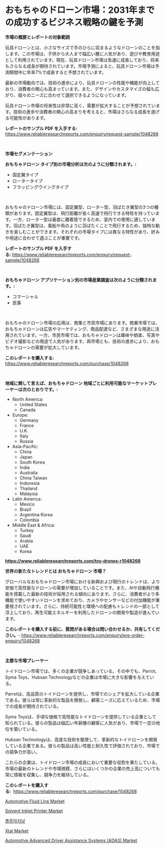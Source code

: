 <p><h1>おもちゃのドローン市場：2031年までの成功するビジネス戦略の鍵を予測</h1></p><p><strong>市場の概要とレポートの対象範囲</strong></p>
<p><p>玩具ドローンとは、小さなサイズで手のひらに収まるようなドローンのことを指します。この市場は、子供から大人まで幅広い層に人気があり、遊びや教育用途として利用されています。現在、玩具ドローン市場は急速に成長しており、将来もさらなる成長が期待されています。市場予測によると、玩具ドローン市場は予測期間中に年率7%で成長すると予想されています。</p><p>最新の市場動向では、技術の進歩により、玩具ドローンの性能や機能が向上しており、消費者の関心も高まっています。また、デザインやカスタマイズの幅も広がり、個々のニーズに合わせて選択できるようになっています。</p><p>玩具ドローン市場の将来性は非常に高く、需要が拡大することが予想されています。技術の進歩や消費者の関心の高まりを考えると、市場はさらなる成長を遂げる可能性があります。</p></p>
<p><strong>レポートのサンプル PDF を入手する:</strong> <a href="https://www.reliableresearchreports.com/enquiry/request-sample/1048268">https://www.reliableresearchreports.com/enquiry/request-sample/1048268</a></p>
<p>&nbsp;</p>
<p><strong>市場セグメンテーション</strong></p>
<p><strong>おもちゃドローン タイプ別の市場分析は次のように分類されます。:</strong></p>
<p><ul><li>固定翼タイプ</li><li>ロータータイプ</li><li>フラッピングウイングタイプ</li></ul></p>
<p>&nbsp;</p>
<p><p>おもちゃのドローン市場には、固定翼型、ローター型、羽ばたき翼型の3つの種類があります。固定翼型は、飛行距離が長く高速で飛行できる特性を持っています。一方、ローター型は垂直に離着陸できるため、室内での使用に適しています。羽ばたき翼型は、風船や鳥のように羽ばたくことで飛行するため、独特な動きを楽しむことができます。それぞれの市場タイプには異なる特性があり、好みや用途に合わせて選ぶことが重要です。</p></p>
<p><strong>レポートのサンプル PDF を入手する:</strong>&nbsp;<a href="https://www.reliableresearchreports.com/enquiry/request-sample/1048268">https://www.reliableresearchreports.com/enquiry/request-sample/1048268</a></p>
<p>&nbsp;</p>
<p><strong> おもちゃドローン アプリケーション別の市場産業調査は次のように分類されます。:</strong></p>
<p><ul><li>コマーシャル</li><li>民事</li></ul></p>
<p>&nbsp;</p>
<p><p>おもちゃのドローン市場の応用は、商業と市民市場にあります。商業市場では、おもちゃドローンは広告やマーケティング、商品配達など、さまざまな用途に活用されています。一方、市民市場では、おもちゃドローンは趣味や娯楽、写真やビデオ撮影などの用途で人気があります。両市場とも、技術の進歩により、おもちゃドローンの需要が拡大しています。</p></p>
<p><strong>このレポートを購入する:</strong>&nbsp; <a href="https://www.reliableresearchreports.com/purchase/1048268">https://www.reliableresearchreports.com/purchase/1048268</a></p>
<p>&nbsp;</p>
<p><strong>地域に関して言えば、おもちゃドローン 地域ごとに利用可能なマーケットプレーヤーは次のとおりです。:</strong></p>
<p><ul>
    <li>
        North America:
        <ul>
            <li>United States</li>
            <li>Canada</li>
        </ul>
    </li>
    <li>
        Europe:
        <ul>
            <li>Germany</li>
            <li>France</li>
            <li>U.K.</li>
            <li>Italy</li>
            <li>Russia</li>
        </ul>
    </li>
    <li>
        Asia-Pacific:
        <ul>
            <li>China</li>
            <li>Japan</li>
            <li>South Korea</li>
            <li>India</li>
            <li>Australia</li>
            <li>China Taiwan</li>
            <li>Indonesia</li>
            <li>Thailand</li>
            <li>Malaysia</li>
        </ul>
    </li>
    <li>
        Latin America:
        <ul>
            <li>Mexico</li>
            <li>Brazil</li>
            <li>Argentina Korea</li>
            <li>Colombia</li>
        </ul>
    </li>
    <li>
        Middle East & Africa:
        <ul>
            <li>Turkey</li>
            <li>Saudi</li>
            <li>Arabia</li>
            <li>UAE</li>
            <li>Korea</li>
        </ul>
    </li>
    </ul></p>
<p><strong><a href="https://www.reliableresearchreports.com/toy-drones-r1048268">https://www.reliableresearchreports.com/toy-drones-r1048268</a></strong>&nbsp;</p>
<p><strong>世界の新たなトレンドとは おもちゃドローン 市場？</strong></p>
<p><p>グローバルなおもちゃドローン市場における新興および現行のトレンドは、より安価で高性能なドローンの需要が増加していることです。また、AIや自動飛行機能を搭載した最新の技術が採用される傾向にあります。さらに、消費者がより多機能で使いやすいドローンを求めており、カメラやセンサーなどの付加機能が重要視されています。さらに、持続可能性と環境への配慮もトレンドの一部として浮上しており、再生可能エネルギーを利用したドローンの開発や製造が進んでいます。</p></p>
<p><strong>このレポートを購入する前に、質問がある場合は問い合わせるか、共有してください。</strong>- <a href="https://www.reliableresearchreports.com/enquiry/pre-order-enquiry/1048268">https://www.reliableresearchreports.com/enquiry/pre-order-enquiry/1048268</a></p>
<p>&nbsp;</p>
<p><strong>主要な市場プレーヤー</strong></p>
<p><p>トイドローン市場では、多くの企業が競争しあっている。その中でも、Parrot、Syma Toys、Hubsan Technologyなどの企業は市場に大きな影響を与えている。</p><p>Parrotは、高品質のトイドローンを提供し、市場でのシェアを拡大している企業である。彼らは常に革新的な製品を開発し、顧客ニーズに応えているため、市場での成長が期待されている。</p><p>Syma Toysは、手頃な価格で高性能なトイドローンを提供している企業として知られている。彼らの製品は幅広い年齢層の顧客に人気があり、市場で一定の地位を築いている。</p><p>Hubsan Technologyは、高度な技術を駆使して、革新的なトイドローンを開発している企業である。彼らの製品は高い性能と耐久性で評価されており、市場での競争力が高い。</p><p>これらの企業は、トイドローン市場の成長において重要な役割を果たしている。市場の最新のトレンドや市場規模、さらにはいくつかの企業の売上高についても常に情報を収集し、競争力を維持している。</p></p>
<p><strong>このレポートを購入する:</strong>&nbsp;&nbsp;<a href="https://www.reliableresearchreports.com/purchase/1048268">https://www.reliableresearchreports.com/purchase/1048268</a></p>
<p><p><a href="https://issuu.com/reportprime-2/docs/automotive-fluid-line-market-size-2030.pptx">Automotive Fluid Line Market</a></p><p><a href="https://view.publitas.com/reportprime-1/solvent-inkjet-printer-market-a-comprehensive-report-of-its-market-share-growth-trends-2024-2031/">Solvent Inkjet Printer Market</a></p><p><a href="https://medium.com/@cierrahayes645/%ED%94%8C%EB%A3%A8%EC%95%84%EC%A7%80%EB%82%A8-%EC%8B%9C%EC%9E%A5-%EC%84%B1%EA%B3%B5%EC%A0%81%EC%9D%B8-%EB%B9%84%EC%A6%88%EB%8B%88%EC%8A%A4-%EC%A0%84%EB%9E%B5-%EC%98%88%EC%B8%A1%EC%9D%80-2031%EB%85%84%EA%B9%8C%EC%A7%80-%EC%A7%80%EC%86%8D%EB%90%A9%EB%8B%88%EB%8B%A4-345f385db23c">플루아지남</a></p><p><a href="https://spotless-saver-8fd.notion.site/Xtal-Market-Research-Report-Provides-Critical-Insights-that-can-help-Shape-Business-Development-and--ba754176460a491ebb1e7ca55a9a78ef">Xtal Market</a></p><p><a href="https://issuu.com/reportprime-2/docs/automotive-advanced-driver-assistance-systems-adas">Automotive Advanced Driver Assistance Systems (ADAS) Market</a></p></p>